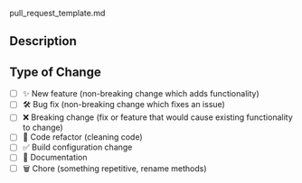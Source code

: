 pull_request_template.md

<!--
  Thanks for contributing!

  Provide a description of your changes below and a general summary in the title

  Please look at the following checklist to ensure that your PR can be accepted quickly:

  I do this related to this user story
  I do this related to this user story

-->

## Description

<!--- Describe your changes in detail -->

## Type of Change

<!--- Put an `x` in all the boxes that apply: -->

- [ ] ✨ New feature (non-breaking change which adds functionality)
- [ ] 🛠️ Bug fix (non-breaking change which fixes an issue)
- [ ] ❌ Breaking change (fix or feature that would cause existing functionality to change)
- [ ] 🧹 Code refactor (cleaning code)
- [ ] ✅ Build configuration change
- [ ] 📝 Documentation
- [ ] 🗑️ Chore (something repetitive, rename methods)
